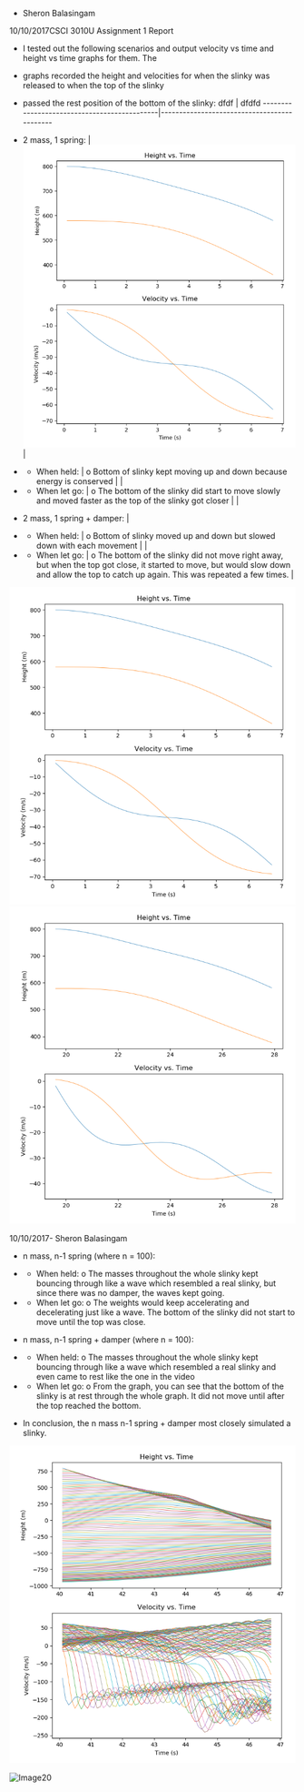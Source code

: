 - Sheron Balasingam

10/10/2017CSCI 3010U Assignment 1 Report

- I tested out the following scenarios and output velocity vs time and height vs time graphs for them. The

- graphs recorded the height and velocities for when the slinky was released to when the top of the slinky

- passed the rest position of the bottom of the slinky:
                                dfdf             |  dfdfd
---------------------------------------------|--------------------------------------------
- 2 mass, 1 spring: | ![Image15](n2_no_damper.png)
 |
- -  When held: |
o  Bottom of slinky kept moving up and down because energy is conserved |
 |
- -  When let go: |
o  The bottom of the slinky did start to move slowly and moved faster as the top of the slinky got closer |
 |
- 2 mass, 1 spring + damper: |
- -  When held: |
o  Bottom of slinky moved up and down but slowed down with each movement |
 | 
- -  When let go: |
o  The bottom of the slinky did not move right away, but when the top got close, it started to move, but would slow down and allow the top to catch up again. This was repeated a few times. |

![Image15](n2_no_damper.png)
![Image16](n2_damper.png)

10/10/2017- Sheron Balasingam

- n mass, n-1 spring (where n = 100):
- -  When held:
o  The masses throughout the whole slinky kept bouncing through like a wave which resembled a real slinky, but since there was no damper, the waves kept going.

- -  When let go:
o  The weights would keep accelerating and decelerating just like a wave. The bottom of the slinky did not start to move until the top was close.

- n mass, n-1 spring  + damper (where n = 100):
- -  When held:
o  The masses throughout the whole slinky kept bouncing through like a wave which resembled a real slinky and even came to rest like the one in the video

- -  When let go:
o  From the graph, you can see that the bottom of the slinky is at rest through the whole graph. It did not move until after the top reached the bottom.

- In conclusion, the n mass n-1 spring + damper most closely simulated a slinky.

![Image19](n100_no_damper.png)

![Image20](n100_damper.pn)

